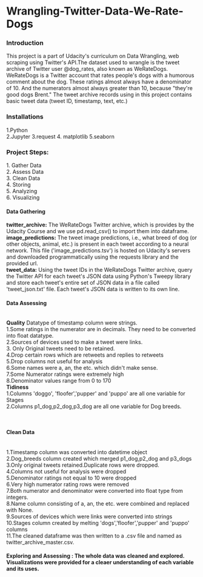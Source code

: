 # Wrangling-Twitter-Data-We-Rate-Dogs

<h3> Introduction </h3>

This project is a part of Udacity's curriculum on Data Wrangling, web scraping using Twitter's API.The dataset used to wrangle is the tweet archive of Twitter user @dog_rates, also known as WeRateDogs. WeRateDogs is a Twitter account that rates people's dogs with a humorous comment about the dog. These ratings almost always have a denominator of 10. And the numerators almost always greater than 10, because "they're good dogs Brent." The tweet archive records using in this project contains basic tweet data (tweet ID, timestamp, text, etc.)

<h3>Installations</h3>  
1.Python<br>
2.Jupyter
3.request
4. matplotlib
5.seaborn

<h3>Project Steps:</h3>
1. Gather Data<br>
2. Assess Data<br>
3. Clean Data<br>
4. Storing<br>
5. Analyzing <br>
6. Visualizing <br>

<h4>Data Gathering</h4>
<b>twitter_archive:</b> The WeRateDogs Twitter archive, which is provides by the Udacity Course and we use pd.read_csv() to import them into dataframe.<br>
<b>image_predictions:</b> The tweet image predictions, i.e., what breed of dog (or other objects, animal, etc.) is present in each tweet according to a neural network. This file ('image_predictions.tsv') is hosted on Udacity's servers and downloaded programmatically using the requests library and the provided url.<br>
<b>tweet_data:</b> Using the tweet IDs in the WeRateDogs Twitter archive, query the Twitter API for each tweet's JSON data using Python's Tweepy library and store each tweet's entire set of JSON data in a file called 'tweet_json.txt' file. Each tweet's JSON data is written to its own line. <br>
<h4> Data Assessing </h4><br>
<b>Quality</b>
Datatype of timestamp column were strings.
<br>1.Some ratings in the numerator are in decimals. They need to be converted into float datatype.
<br>2.Sources of devices used to make a tweet were links.
<br>3. Only Original tweets need to be retained.
<br>4.Drop certain rows which are retweets and replies to retweets
<br>5.Drop columns not useful for analysis
<br>6.Some names were a, an, the etc. which didn't make sense.
<br>7.Some Numerator ratings were extremely high
<br>8.Denominator values range from 0 to 170
<br><b>Tidiness</b>
<br>1.Columns 'doggo', 'floofer','pupper' and 'puppo' are all one variable for Stages
<br>2.Columns p1_dog,p2_dog,p3_dog are all one variable for Dog breeds.

<br><h4>Clean Data</h4>
<br>1.Timestamp column was converted into datetime object
<br>2.Dog_breeds column created which merged p1_dog,p2_dog and p3_dogs
<br>3.Only original tweets retained.Duplicate rows were dropped.
<br>4.Columns not useful for analysis were dropped
<br>5.Denominator ratings not equal to 10 were dropped
<br>6.Very high numerator rating rows were removed
<br>7.Both numerator and denominator were converted into float type from integers.
<br>8.Name column consisting of a, an, the etc. were combined and replaced with None.
<br>9.Sources of devices which were links were converted into strings
<br>10.Stages column created by melting 'dogs','floofer','pupper' and 'puppo' columns
<br>11.The cleaned dataframe was then written to a .csv file and named as twitter_archive_master.csv.

<h4> Exploring and Assessing : The whole data was cleaned and explored. Visualizations were provided for a cleaer understanding of each variable and its uses.
